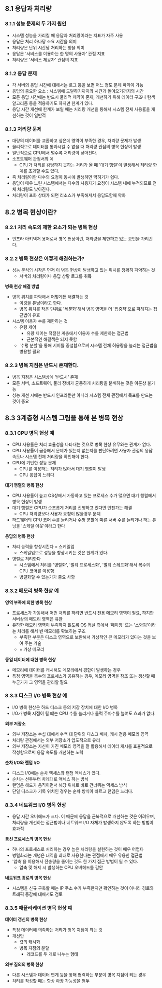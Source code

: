 ## 8.1 응답과 처리량
### 8.1.1 성능 문제의 두 가지 원인
- 시스템 성능을 가리킬 때 응답과 처리량이라는 지표가 자주 사용
- 응답은 처리 하나당 소요 시간을 의미
- 처리량은 단위 시간당 처리하는 양을 의미
- 응답은 '서비스를 이용하는 한 명의 사용자' 관점 지표
- 처리량은 '서비스 제공자' 관점의 지표

### 8.1.2 응답 문제
- 각 서버의 응답 시간에 대해서는 로그 등을 보면 어느 정도 문제 파악이 가능
- 응답의 중요한 요소 : 시스템에 도달하기까지의 시간과 돌아오기까지의 시간
- 모든 응답 시간에는 반드시 물리적 제약이 존재, 개선하기 위해 데이터 구조나 탐색 알고리즘 등을 적용하기도 하지만 한계가 있다.
- 응답 시간 개선에 한계가 보일 때는 처리량 개선을 통해서 시스템 전체 사용률을 개선하는 것이 일반적

### 8.1.3 처리량 문제
- 대량의 데이터를 교환하고 싶은데 영역이 부족한 경우, 처리량 문제가 발생
- 물리적으로 데이터를 통과시킬 수 없을 때 처리량 관점의 병목 현상이 발생
- 일반적으로 CPU에서 멀수록 처리량이 낮아진다.
- 소프트웨어 관점서의 예
	- CPU가 처리를 감당하지 못하는 처리가 올 때 '대기 행렬'이 발생해서 처리량 한계를 초과할 수도 있다.
- 즉 처리량이란 다수의 요청이 동시에 발생하면 막히기가 쉽다.
- 응답이 매우 느린 시스템에서는 다수의 사용자가 요청이 시스템 내에 누적되므로 전체 처리량도 낮아진다.
- 처리량이 포화 상태가 되면 리소스가 부족해져서 응답도함께 악화

## 8.2 병목 현상이란?
### 8.2.1 처리 속도의 제한 요소가 되는 병목 현상
- 인프라 아키텍처 용어로서 병목 현상이란, 처리량을 제한하고 있는 요인을 가리킨다.

### 8.2.2 병목 현상은 어떻게 해결하는가?
- 성능 분석의 시작은 먼저 이 병목 현상이 발생하고 있는 위치를 정확히 파악하는 것
	- 서버의 처리량이나 응답 상황 로그를 취득

**병목 현상 해결 방법**
- 병목 위치를 파악해서 어떻게든 해결하는 것
	- 이것을 튜닝이라고 한다.
	- 병목 위치를 작은 단위로 '세분화'해서 병목 영역을 더 '집중적'으로 파헤지는 접근법이 유효
- 시스템 이용자 수를 제한하는 것
	- 유량 제어
		- 유량 제어는 적절한 계층에서 이용자 수를 제한하는 접근법
		- 근본적인 해결책은 되지 못함
	- '수평 분할'을 통해 서버를 증설함으로써 시스템 전체 허용량을 늘리는 접근볍을 병용할 필요
### 8.2.3 병목 지점은 반드시 존재한다.
- 병목 지점은 시스템상에 '반드시' 존재
- 모든 서버, 소프트웨어, 물리 장비가 균등하게 처리량을 분배하는 것은 이론상 불가능
- 성능 개선 시에는 반드시 인프라뿐만 아니라 시스템 전체 관점에서 목표를 만드는 것이 중요
## 8.3 3계층형 시스템 그림을 통해 본 병목 현상
### 8.3.1 CPU 병목 현상 예
- CPU 사용률은 처리 효율성을 나타내는 것으로 병목 현상 유무와는 관계가 없다.
- CPU 사용률이 급증해서 문제가 있는지 없는지를 판단하려면 사용자 관점의 응답 속도나 시스템 전체 처리량을 확인해야 한다.
- CPU에 기인한 성능 문제
	- CPU를 이용하는 처리가 많아서 대기 행렬이 발생
	- CPU 응답이 느리다

**대기 행렬의 병목 현상**
- CPU 사용률이 높고 OS상에서 가동하고 있는 프로세스 수가 많으면 대기 행렬에서 병목 현상이 발생
- 대기 행렬은 CPU가 순조롭게 처리를 진행하고 있다면 언젠가는 해결
	- CPU 처리량보다 사용자 요청이 많을경우 문제
- 하드웨어의 CPU 코어 수를 늘리거나 수평 분할에 따른 서버 수를 늘리거나 하는 튜닝을 '스케일 아웃'이라고 한다

**응답의 병목 현상**
- 처리 능력을 향상시킨다 = 스케일업
	- 스케일업으로 성능을 향상시키는 것은 한계가 있다.
- 병렬로 처리한다
	- 시스템에서 처리를 '병렬화', '멀티 프로세스화', '멀티 스레드화'해서 복수의 CPU 코어를 이용함
	- 병렬화할 수 있는가가 중요 사항

### 8.3.2 메모리 병목 현상 예
**영역 부족에 의한 병목 현상**
- 프로세스가 가동해서 어떤 처리를 하려면 반드시 전용 메모리 영역이 필요, 하지만 서버상의 메모리 영역은 유한
- 유하한 메모리 영역이 부족하지 않도록 OS 커널 측에서 '페이징' 또는 '스와핑'이라는 처리를 해서 빈 메모리를 확보하는 구조
	- 부족한 부분은 디스크 영역으로 보완해서 가상적인 큰 메모리가 있다는 것을 보여 주는 기술
	- = 가상 메모리

**동일 데이터에 대한 병목 현상**
- 메모리에 데이터를 캐시해도 메모리에서 경합이 발생하는 경우
- 특정 영역을 복수의 프로세스가 공유하는 경우, 메모리 영역을 참조 또는 갱신할 때 누군가가 그 영역을 관리할 필요

### 8.3.3 디스크 I/O 병목 현상 예
- I/O 병목 현상은 하드 디스크 등의 저장 장치에 대한 I/O 병목
- I/O가 병목 지점이 될 떄는 CPU 수를 늘리거나 클럭 주파수를 높여도 효과가 없다.

**외부 저장소**
- 외부 저장소는 수십 대에서 수백 대 단위의 디스크 배치, 캐시 전용 메모리 영역
- 처리량 관점에서는 외부 저장소가 압도적으로 유리
- 외부 저장소는 자신이 가진 메모리 영역을 잘 활용해서 데이터 캐시를 효율적으로 작성함으로써 응답 속도를 개선하는 노력

**순차 I/O와 랜덤 I/O**
- 디스크 I/O에는 순차 액세스와 랜덤 엑세스가 있다.
- 순차는 선두부터 차례대로 액세스 하는 방식
- 랜덤은 헤드가 움직이면서 해당 위치로 바로 건너뛰는 액세스 방식
- 단일 디스크가 기록 위치인 경우는 순차 방식이 빠르고 랜덤은 느리다.

### 8.3.4 네트워크 I/O 병목 현상
- 응답 시간 오버헤드가 크다. 이 때문에 응답을 근복적으로 개선하는 것은 어려우며, 처리량을 개선하는 접근법이나 네트워크 I/O 자체가 발생하지 않도록 하는 방법이 효과적

**통신 프로세스의 병목 현상**
- 하나의 프로세스로 처리하는 경우 높은 처리량을 실현하는 것이 매우 어렵다
- 병렬화라는 개념은 대역을 최대로 사용한다는 관점에서 매우 유용한 접근법
- '압축'을 이용해서 전송량을 줄이는 것도 한 가지 접근 방법이 될 수 있다.
	- 압축 및 해제 시 발생하는 CPU 오버헤드를 감안

**네트워크 경로의 병목 현상**
- 시스템을 신규 구축할 때는 IP 주소 수가 부족한지만 확인하는 것이 아니라 경로와 트래픽 증감에 대해서도 검토

### 8.3.5 애플리케이션 병목 현상 예
**데이터 갱신의 병목 현상**
- 특정 데이터에 의족하는 처리가 병목 지점이 되는 것
- 개선안
	- 값의 캐시화
	- 병목 지점의 분할
		- 레코드를 두 개로 나누는 형태

**외부 질의의 병목 현상**
- 다른 시스템과 데이터 연계 등을 통해 협력하는 부분이 병목 지점이 되는 경우
- 처리를 작성할 때는 항상 확장 가능성을 염두